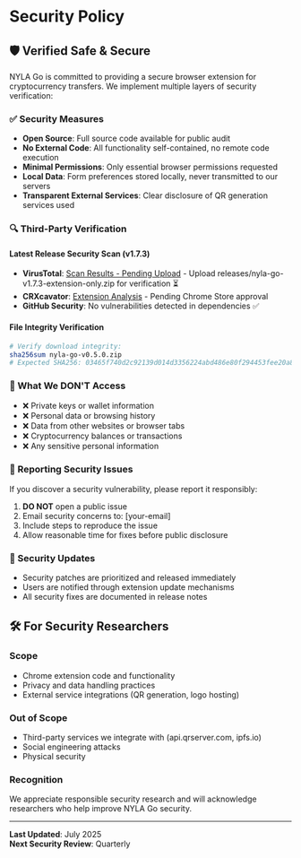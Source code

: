 # Security Policy

## 🛡️ Verified Safe & Secure

NYLA Go is committed to providing a secure browser extension for cryptocurrency transfers. We implement multiple layers of security verification:

### ✅ Security Measures
- **Open Source**: Full source code available for public audit
- **No External Code**: All functionality self-contained, no remote code execution
- **Minimal Permissions**: Only essential browser permissions requested
- **Local Data**: Form preferences stored locally, never transmitted to our servers
- **Transparent External Services**: Clear disclosure of QR generation services used

### 🔍 Third-Party Verification

#### Latest Release Security Scan (v1.7.3)
- **VirusTotal**: [Scan Results - Pending Upload](https://www.virustotal.com/) - Upload releases/nyla-go-v1.7.3-extension-only.zip for verification ⏳
- **CRXcavator**: [Extension Analysis](https://crxcavator.io/report/[extension-id]) - Pending Chrome Store approval
- **GitHub Security**: No vulnerabilities detected in dependencies ✅

#### File Integrity Verification
```bash
# Verify download integrity:
sha256sum nyla-go-v0.5.0.zip
# Expected SHA256: 03465f740d2c92139d014d3356224abd486e80f294453fee20a80f66bbdce797
```

### 🔐 What We DON'T Access
- ❌ Private keys or wallet information
- ❌ Personal data or browsing history  
- ❌ Data from other websites or browser tabs
- ❌ Cryptocurrency balances or transactions
- ❌ Any sensitive personal information

### 🚨 Reporting Security Issues

If you discover a security vulnerability, please report it responsibly:

1. **DO NOT** open a public issue
2. Email security concerns to: [your-email]
3. Include steps to reproduce the issue
4. Allow reasonable time for fixes before public disclosure

### 📝 Security Updates

- Security patches are prioritized and released immediately
- Users are notified through extension update mechanisms
- All security fixes are documented in release notes

## 🛠️ For Security Researchers

### Scope
- Chrome extension code and functionality
- Privacy and data handling practices
- External service integrations (QR generation, logo hosting)

### Out of Scope  
- Third-party services we integrate with (api.qrserver.com, ipfs.io)
- Social engineering attacks
- Physical security

### Recognition
We appreciate responsible security research and will acknowledge researchers who help improve NYLA Go security.

---

**Last Updated**: July 2025  
**Next Security Review**: Quarterly